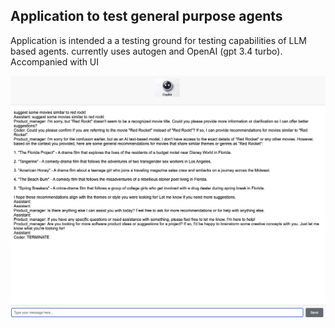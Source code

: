 ## Application to test general purpose agents

Application is intended a a testing ground for testing capabilities of LLM based agents. currently uses autogen and OpenAI (gpt 3.4 turbo). Accompanied with UI

![Alt text](/images/screenshot_030624.png)
